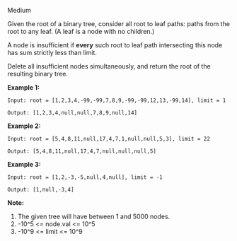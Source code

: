 Medium

Given the root of a binary tree, consider all root to leaf paths: paths from the root to any leaf.  (A leaf is a node with no children.)

A node is insufficient if **every** such root to leaf path intersecting this node has sum strictly less than limit.

Delete all insufficient nodes simultaneously, and return the root of the resulting binary tree.

 

**Example 1:**

```
Input: root = [1,2,3,4,-99,-99,7,8,9,-99,-99,12,13,-99,14], limit = 1

Output: [1,2,3,4,null,null,7,8,9,null,14]
```
**Example 2:**

```
Input: root = [5,4,8,11,null,17,4,7,1,null,null,5,3], limit = 22

Output: [5,4,8,11,null,17,4,7,null,null,null,5]
```

**Example 3:**

```
Input: root = [1,2,-3,-5,null,4,null], limit = -1

Output: [1,null,-3,4]
``` 

**Note:**

1. The given tree will have between 1 and 5000 nodes.
2. -10^5 <= node.val <= 10^5
3. -10^9 <= limit <= 10^9
